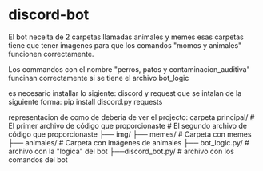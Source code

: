 # discord-bot

El bot neceita de 2 carpetas llamadas animales y memes esas carpetas tiene que tener imagenes para que los comandos
"momos y animales" funcionen correctamente.

Los commandos con el nombre "perros, patos y contaminacion_auditiva" funcinan correctamente si se tiene el archivo bot_logic

es necesario installar lo sigiente:
discord y request que se intalan de la siguiente forma:
pip install discord.py requests

representacion de como de deberia de ver el projecto:
carpeta principal/               # El primer archivo de código que proporcionaste # El segundo archivo de código que proporcionaste
├── img/
    ├── memes/              # Carpeta con memes
    ├── animales/           # Carpeta con imágenes de animales
    ├── bot_logic.py/       # archivo con la "logica" del bot
    ├──discord_bot.py/      # archivo con los comandos del bot
